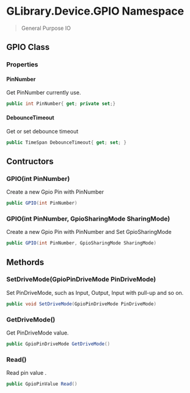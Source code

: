 # GLibrary.Device.GPIO Namespace

> General Purpose IO 

## GPIO Class

### Properties

#### PinNumber

Get PinNumber currently use.

```c#
public int PinNumber{ get; private set;}
```

#### DebounceTimeout

Get or set debounce timeout 

```c#
public TimeSpan DebounceTimeout{ get; set; }
```

## Contructors

### GPIO(int PinNumber)

Create a new Gpio Pin with PinNumber

```c#
public GPIO(int PinNumber)
```

### GPIO(int PinNumber, GpioSharingMode SharingMode)

Create a new Gpio Pin with PinNumber and Set GpioSharingMode

```c#
public GPIO(int PinNumber, GpioSharingMode SharingMode)
```

## Methords

### SetDriveMode(GpioPinDriveMode PinDriveMode)

Set PinDriveMode, such as Input, Output, Input with pull-up and so on.

```c#
public void SetDriveMode(GpioPinDriveMode PinDriveMode)
```

### GetDriveMode()

Get PinDriveMode value.

```c#
public GpioPinDriveMode GetDriveMode()
```

### Read()

Read pin value .

```c#
public GpioPinValue Read()
```



